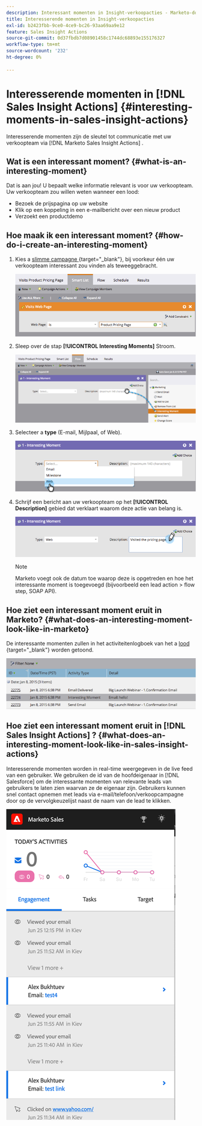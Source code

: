 ```yaml
---
description: Interessant momenten in Insight-verkoopacties - Marketo-documenten - Productdocumentatie
title: Interesserende momenten in Insight-verkoopacties
exl-id: b2423fbb-9ce0-4ce9-bc26-93aa69aa9e12
feature: Sales Insight Actions
source-git-commit: 0d37fbdb7d08901458c1744dc68893e155176327
workflow-type: tm+mt
source-wordcount: '232'
ht-degree: 0%

---
```


# Interesserende momenten in [!DNL Sales Insight Actions] {#interesting-moments-in-sales-insight-actions}

Interesserende momenten zijn de sleutel tot communicatie met uw verkoopteam via [!DNL Marketo Sales Insight Actions] .

## Wat is een interessant moment? {#what-is-an-interesting-moment}

Dat is aan jou! U bepaalt welke informatie relevant is voor uw verkoopteam. Uw verkoopteam zou willen weten wanneer een lood:

* Bezoek de prijspagina op uw website
* Klik op een koppeling in een e-mailbericht over een nieuw product
* Verzoekt een productdemo

## Hoe maak ik een interessant moment? {#how-do-i-create-an-interesting-moment}

1. Kies a [ slimme campagne ](/help/marketo/product-docs/core-marketo-concepts/smart-campaigns/understanding-smart-campaigns.md){target="_blank"}, bij voorkeur één uw verkoopteam interessant zou vinden als teweeggebracht.

   ![](assets/interesting-moments-in-sales-insight-actions-1.png)

1. Sleep over de stap **[!UICONTROL Interesting Moments]** Stroom.

   ![](assets/interesting-moments-in-sales-insight-actions-2.png)

1. Selecteer a **type** (E-mail, Mijlpaal, of Web).

   ![](assets/interesting-moments-in-sales-insight-actions-3.png)

1. Schrijf een bericht aan uw verkoopteam op het **[!UICONTROL Description]** gebied dat verklaart waarom deze actie van belang is.

   ![](assets/interesting-moments-in-sales-insight-actions-4.png)

   >[!NOTE]
   >
   >Marketo voegt ook de datum toe waarop deze is opgetreden en hoe het interessante moment is toegevoegd (bijvoorbeeld een lead action > flow step, SOAP API).

## Hoe ziet een interessant moment eruit in Marketo?  {#what-does-an-interesting-moment-look-like-in-marketo}

De interessante momenten zullen in het activiteitenlogboek van het a [ lood ](/help/marketo/product-docs/core-marketo-concepts/smart-lists-and-static-lists/managing-people-in-smart-lists/using-the-person-detail-page.md){target="_blank"} worden getoond.

![](assets/interesting-moments-in-sales-insight-actions-5.png)

## Hoe ziet een interessant moment eruit in [!DNL Sales Insight Actions] ? {#what-does-an-interesting-moment-look-like-in-sales-insight-actions}

Interesserende momenten worden in real-time weergegeven in de live feed van een gebruiker. We gebruiken de id van de hoofdeigenaar in [!DNL Salesforce] om de interessante momenten van relevante leads van gebruikers te laten zien waarvan ze de eigenaar zijn. Gebruikers kunnen snel contact opnemen met leads via e-mail/telefoon/verkoopcampagne door op de vervolgkeuzelijst naast de naam van de lead te klikken.

![](assets/interesting-moments-in-sales-insight-actions-6.png)

